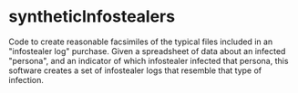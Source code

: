 # syntheticInfostealers
Code to create reasonable facsimiles of the typical files included in an "infostealer log" purchase. Given a spreadsheet of data about an infected "persona", and an indicator of which infostealer infected that persona, this software creates a set of infostealer logs that resemble that type of infection.
